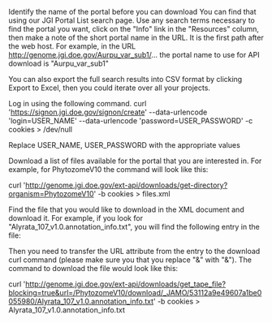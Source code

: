 Identify the name of the portal before you can download
You can find that using our JGI Portal List search page. Use any search terms necessary to find the portal you want, click on the "Info" link in the "Resources" column, then make a note of the short portal name in the URL. It is the first path after the web host. For example, in the URL http://genome.jgi.doe.gov/Aurpu_var_sub1/... the portal name to use for API download is "Aurpu_var_sub1"

You can also export the full search results into CSV format by clicking Export to Excel, then you could iterate over all your projects.

Log in using the following command.
curl 'https://signon.jgi.doe.gov/signon/create' --data-urlencode 'login=USER_NAME' --data-urlencode 'password=USER_PASSWORD' -c cookies > /dev/null

Replace USER_NAME, USER_PASSWORD with the appropriate values

Download a list of files available for the portal that you are interested in.
For example, for PhytozomeV10 the command will look like this:

curl 'http://genome.jgi.doe.gov/ext-api/downloads/get-directory?organism=PhytozomeV10' -b cookies > files.xml

Find the file that you would like to download in the XML document and download it.
For example, if you look for "Alyrata_107_v1.0.annotation_info.txt", you will find the following entry in the file:

<file label="PhytozomeV10" filename="Alyrata_107_v1.0.annotation_info.txt" size="3 MB" sizeInBytes="3901148" timestamp="Sun Jan 12 17:46:56 PST 2014" url="/ext-api/downloads/get_tape_file?blocking=true&amp;url=/PhytozomeV10/download/_JAMO/53112a9e49607a1be0055980/Alyrata_107_v1.0.annotation_info.txt" project="" library="" md5="b03b5173b0adabe4c0e37f82b4a7a2a1"/>
Then you need to transfer the URL attribute from the entry to the download curl command (please make sure you that you replace "&amp;" with "&"). The command to download the file would look like this:

curl 'http://genome.jgi.doe.gov/ext-api/downloads/get_tape_file?blocking=true&url=/PhytozomeV10/download/_JAMO/53112a9e49607a1be0055980/Alyrata_107_v1.0.annotation_info.txt' -b cookies > Alyrata_107_v1.0.annotation_info.txt
